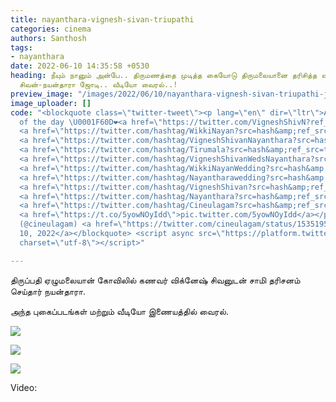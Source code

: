 ```yaml
---
title: nayanthara-vignesh-sivan-triupathi
categories: cinema
authors: Santhosh
tags:
- nayanthara
date: 2022-06-10 14:35:58 +0530
heading: நீயும் நானும் அன்பே.. திருமணத்தை முடித்த கையோடு திருமலையானை தரிசித்த விக்னேஷ்
  சிவன்-நயன்தாரா ஜோடி.. வீடியோ வைரல்..!
preview_image: "/images/2022/06/10/nayanthara-vignesh-sivan-triupathi-jpg.jpeg"
image_uploader: []
code: "<blockquote class=\"twitter-tweet\"><p lang=\"en\" dir=\"ltr\">Adorable Video
  of the day \U0001F60D❤️<a href=\"https://twitter.com/VigneshShivN?ref_src=twsrc%5Etfw\">@VigneshShivN</a>
  <a href=\"https://twitter.com/hashtag/WikkiNayan?src=hash&amp;ref_src=twsrc%5Etfw\">#WikkiNayan</a>
  <a href=\"https://twitter.com/hashtag/VigneshShivanNayanthara?src=hash&amp;ref_src=twsrc%5Etfw\">#VigneshShivanNayanthara</a>
  <a href=\"https://twitter.com/hashtag/Tirumala?src=hash&amp;ref_src=twsrc%5Etfw\">#Tirumala</a>
  <a href=\"https://twitter.com/hashtag/VigneshShivanWedsNayanthara?src=hash&amp;ref_src=twsrc%5Etfw\">#VigneshShivanWedsNayanthara</a>
  <a href=\"https://twitter.com/hashtag/WikkiNayanWedding?src=hash&amp;ref_src=twsrc%5Etfw\">#WikkiNayanWedding</a>
  <a href=\"https://twitter.com/hashtag/Nayantharawedding?src=hash&amp;ref_src=twsrc%5Etfw\">#Nayantharawedding</a>
  <a href=\"https://twitter.com/hashtag/VigneshShivan?src=hash&amp;ref_src=twsrc%5Etfw\">#VigneshShivan</a>
  <a href=\"https://twitter.com/hashtag/Nayanthara?src=hash&amp;ref_src=twsrc%5Etfw\">#Nayanthara</a>
  <a href=\"https://twitter.com/hashtag/Cineulagam?src=hash&amp;ref_src=twsrc%5Etfw\">#Cineulagam</a>
  <a href=\"https://t.co/5yowNOyIdd\">pic.twitter.com/5yowNOyIdd</a></p>&mdash; Cineulagam
  (@cineulagam) <a href=\"https://twitter.com/cineulagam/status/1535195250548871168?ref_src=twsrc%5Etfw\">June
  10, 2022</a></blockquote> <script async src=\"https://platform.twitter.com/widgets.js\"
  charset=\"utf-8\"></script>"

---
```

திருப்பதி ஏழுமலையான் கோவிலில் கணவர் விக்னேஷ் சிவனுடன் சாமி தரிசனம் செய்தார் நயன்தாரா.

அந்த புகைப்படங்கள் மற்றும் வீடியோ இணையத்தில் வைரல்.

![](/images/2022/06/10/nayantha-vignesh-shivan-jpg.jpeg)

![](/images/2022/06/10/nayantha-vignesh-shivan-1-jpg.jpeg)

![](/images/2022/06/10/nayantha-vignesh-shivan-2-jpg.jpeg)

Video:
